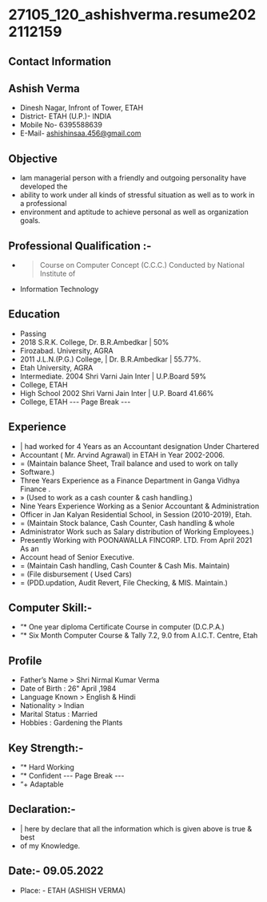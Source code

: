 # 27105_120_ashishverma.resume2022112159

## Contact Information



## Ashish Verma

* Dinesh Nagar, Infront of Tower, ETAH
* District- ETAH (U.P.)- INDIA
* Mobile No- 6395588639
* E-Mail- ashishinsaa.456@gmail.com


## Objective

* lam managerial person with a friendly and outgoing personality have developed the
* ability to work under all kinds of stressful situation as well as to work in a professional
* environment and aptitude to achieve personal as well as organization goals.


## Professional Qualification :-

* > Course on Computer Concept (C.C.C.) Conducted by National Institute of
* Information Technology


## Education

* Passing
* 2018 S.R.K. College, Dr. B.R.Ambedkar | 50%
* Firozabad. University, AGRA
* 2011 J.L.N.(P.G.) College, | Dr. B.R.Ambedkar | 55.77%.
* Etah University, AGRA
* Intermediate. 2004 Shri Varni Jain Inter | U.P.Board 59%
* College, ETAH
* High School 2002 Shri Varni Jain Inter | U.P. Board 41.66%
* College, ETAH
--- Page Break ---


## Experience

* | had worked for 4 Years as an Accountant designation Under Chartered
* Accountant ( Mr. Arvind Agrawal) in ETAH in Year 2002-2006.
* = (Maintain balance Sheet, Trail balance and used to work on tally
* Software.)
* Three Years Experience as a Finance Department in Ganga Vidhya Finance .
* » (Used to work as a cash counter & cash handling.)
* Nine Years Experience Working as a Senior Accountant & Administration
* Officer in Jan Kalyan Residential School, in Session (2010-2019), Etah.
* = (Maintain Stock balance, Cash Counter, Cash handling & whole
* Administrator Work such as Salary distribution of Working Employees.)
* Presently Working with POONAWALLA FINCORP. LTD. From April 2021 As an
* Account head of Senior Executive.
* = (Maintain Cash handling, Cash Counter & Cash Mis. Maintain)
* = (File disbursement ( Used Cars)
* = (PDD.updation, Audit Revert, File Checking, & MIS. Maintain.)


## Computer Skill:-

* “* One year diploma Certificate Course in computer (D.C.P.A.)
* “* Six Month Computer Course & Tally 7.2, 9.0 from A.I.C.T. Centre, Etah


## Profile

* Father’s Name > Shri Nirmal Kumar Verma
* Date of Birth : 26" April ,1984
* Language Known > English & Hindi
* Nationality > Indian
* Marital Status : Married
* Hobbies : Gardening the Plants


## Key Strength:-

* “* Hard Working
* “* Confident
--- Page Break ---
* “+ Adaptable


## Declaration:-

* | here by declare that all the information which is given above is true & best
* of my Knowledge.


## Date:- 09.05.2022

* Place: - ETAH (ASHISH VERMA)


